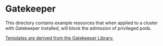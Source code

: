 # Gatekeeper

This directory contains example resources that when applied to a cluster with Gatekeeper installed, will block the admission of privileged pods.

[Templates are derived from the Gatekeeper Library.](https://github.com/open-policy-agent/gatekeeper-library)
